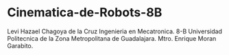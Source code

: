 # Cinematica-de-Robots-8B
Levi Hazael Chagoya de la Cruz
Ingenieria en Mecatronica.
8-B
Universidad Politecnica de la Zona Metropolitana de Guadalajara.
Mtro. Enrique Moran Garabito.
